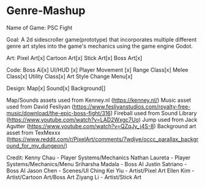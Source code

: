 # Genre-Mashup
Name of Game:
PSC Fight

Goal:
A 2d sidescroller game(prototype) that incorporates multiple different genre art styles into the game's mechanics using the game engine Godot.

Art:
Pixel Art[x]
Cartoon Art[x]
Stick Art[x]
Boss Art[x]

Code:
Boss Ai[x]
UI/HUD [x]
Player Movement [x]
Range Class[x]
Melee Class[x]
Utility Class[x]
Art Style Change Menu[x]

Design:
Map[x]
Sound[x]
Background[]

Map/Sounds assets used from Kenney.nl (https://kenney.nl/)
Music asset used from David Fesliyan (https://www.fesliyanstudios.com/royalty-free-music/download/the-epic-boss-fight/316)
Fireball used from Sound Library (https://www.youtube.com/watch?v=LAD2Wxgc7Uo)
Jump used from Jack Agutter (https://www.youtube.com/watch?v=QZqJy_j4S-8)
Background art asset from TexMexxx (https://www.reddit.com/r/PixelArt/comments/7wdjye/occc_parallax_background_for_my_dungeon/)

Credit:
Kenny Chau - Player Systems/Mechanics
Nathan Laureta - Player Systems/Mechanics/Menu
Sriharsha Madala - Boss AI
Justin Satriano - Boss AI
Jason Chen - Scenes/UI
Ching Kei Yiu - Artist/Pixel Art
Ellen Kim - Artist/Cartoon Art/Boss Art
Ziyang Li - Artist/Stick Art
